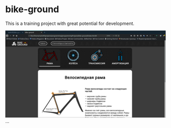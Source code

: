 # bike-ground
This is a training project with great potential for development.

![Иллюстрация к проекту](https://github.com/varkrift/bike-ground/blob/master/img/ReadmeIMG/components.png)
...
